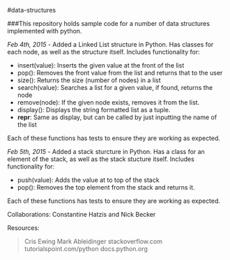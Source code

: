 #data-structures

###This repository holds sample code for a number of data structures implemented with python.

*Feb 4th, 2015* - Added a Linked List structure in Python. Has classes for each node, as well as the structure itself. Includes functionality for:
                      <ul>
                      <li>insert(value): Inserts the given value at the front of the list</li>
                      <li>pop(): Removes the front value from the list and returns that to the user</li>
                      <li>size(): Returns the size (number of nodes) in a list</li>
                      <li>search(value): Searches a list for a given value, if found, returns the node</li>
                      <li>remove(node): If the given node exists, removes it from the list.</li>
                      <li>display(): Displays the string formatted list as a tuple.</li>
                      <li>__repr__: Same as display, but can be called by just inputting the name of the list</li>
                      </ul>
                  <p>Each of these functions has tests to ensure they are working as expected.</p>
>
>
*Feb 5th, 2015* - Added a stack sturcture in Python. Has a class for an element of the stack, as well as the stack stucture itself. Includes functionality for:
                      <ul>
                      <li>push(value): Adds the value at to top of the stack</li>
                      <li>pop(): Removes the top element from the stack and returns it.</li>
                      </ul>
                  <p>Each of these functions has tests to ensure they are working as expected.</p>
>
>
Collaborations:
Constantine Hatzis and Nick Becker
>
>
Resources:
>Cris Ewing
>Mark Ableidinger
>stackoverflow.com
>tutorialspoint.com/python
>docs.python.org
